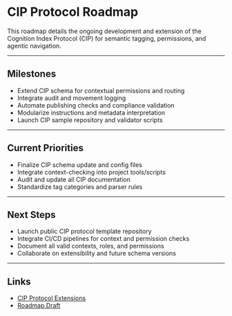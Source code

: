 # CIP Protocol Roadmap

This roadmap details the ongoing development and extension of the Cognition Index Protocol (CIP) for semantic tagging, permissions, and agentic navigation.

---

## Milestones
- Extend CIP schema for contextual permissions and routing
- Integrate audit and movement logging
- Automate publishing checks and compliance validation
- Modularize instructions and metadata interpretation
- Launch CIP sample repository and validator scripts

---

## Current Priorities
- Finalize CIP schema update and config files
- Integrate context-checking into project tools/scripts
- Audit and update all CIP documentation
- Standardize tag categories and parser rules

---

## Next Steps
- Launch public CIP protocol template repository
- Integrate CI/CD pipelines for context and permission checks
- Document all valid contexts, roles, and permissions
- Collaborate on extensibility and future schema versions

---

## Links
- [CIP Protocol Extensions](../todo/cip_domain_upgrade.md)
- [Roadmap Draft](../todo/roadmap_draft.md)
